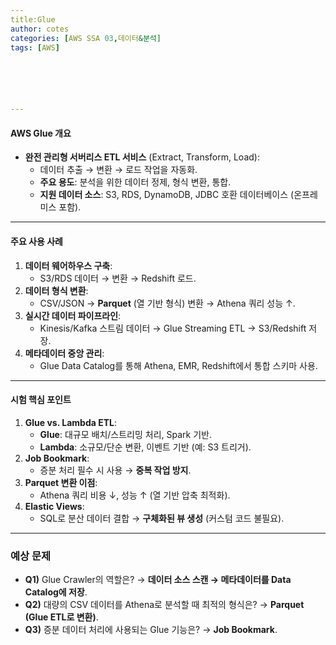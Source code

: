 ```yaml
---
title:Glue
author: cotes   
categories: [AWS SSA 03,데이터&분석]
tags: [AWS]






---
```


#### **AWS Glue 개요**

- **완전 관리형 서버리스 ETL 서비스** (Extract, Transform, Load):
  - 데이터 추출 → 변환 → 로드 작업을 자동화.
  - **주요 용도**: 분석을 위한 데이터 정제, 형식 변환, 통합.
  - **지원 데이터 소스**: S3, RDS, DynamoDB, JDBC 호환 데이터베이스 (온프레미스 포함).

------

#### **주요 사용 사례**

1. **데이터 웨어하우스 구축**:
   - S3/RDS 데이터 → 변환 → Redshift 로드.
2. **데이터 형식 변환**:
   - CSV/JSON → **Parquet** (열 기반 형식) 변환 → Athena 쿼리 성능 ↑.
3. **실시간 데이터 파이프라인**:
   - Kinesis/Kafka 스트림 데이터 → Glue Streaming ETL → S3/Redshift 저장.
4. **메타데이터 중앙 관리**:
   - Glue Data Catalog를 통해 Athena, EMR, Redshift에서 통합 스키마 사용.

------

#### **시험 핵심 포인트**

1. **Glue vs. Lambda ETL**:
   - **Glue**: 대규모 배치/스트리밍 처리, Spark 기반.
   - **Lambda**: 소규모/단순 변환, 이벤트 기반 (예: S3 트리거).
2. **Job Bookmark**:
   - 증분 처리 필수 시 사용 → **중복 작업 방지**.
3. **Parquet 변환 이점**:
   - Athena 쿼리 비용 ↓, 성능 ↑ (열 기반 압축 최적화).
4. **Elastic Views**:
   - SQL로 분산 데이터 결합 → **구체화된 뷰 생성** (커스텀 코드 불필요).

------

### **예상 문제**

- **Q1)** Glue Crawler의 역할은?
  → **데이터 소스 스캔 → 메타데이터를 Data Catalog에 저장**.
- **Q2)** 대량의 CSV 데이터를 Athena로 분석할 때 최적의 형식은?
  → **Parquet (Glue ETL로 변환)**.
- **Q3)** 증분 데이터 처리에 사용되는 Glue 기능은?
  → **Job Bookmark**.